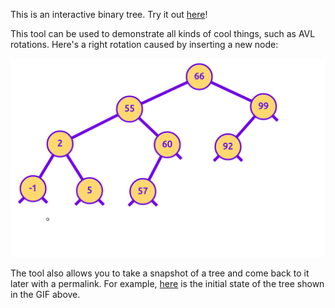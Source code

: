This is an interactive binary tree. Try it out [here](https://jasonxia17.github.io/data-structure-visuals/)!

This tool can be used to demonstrate all kinds of cool things, such as AVL rotations. Here's a right rotation caused by inserting a new node:

![](rightrotate.gif)

The tool also allows you to take a snapshot of a tree and come back to it later with a permalink. For example, [here](https://jasonxia17.github.io/data-structure-visuals/?data=%7B"0"%3A%7B"nodeData"%3A"66"%2C"xCoord"%3A597%2C"yCoord"%3A76%2C"leftChildId"%3A1%2C"rightChildId"%3A4%7D%2C"1"%3A%7B"nodeData"%3A"55"%2C"xCoord"%3A380.12903225806474%2C"yCoord"%3A197.1290322580643%2C"leftChildId"%3A2%2C"rightChildId"%3A3%7D%2C"2"%3A%7B"nodeData"%3A"2"%2C"xCoord"%3A230.12903225806517%2C"yCoord"%3A320.1290322580645%2C"leftChildId"%3A7%2C"rightChildId"%3A8%7D%2C"3"%3A%7B"nodeData"%3A"60"%2C"xCoord"%3A552.1290322580644%2C"yCoord"%3A314.1290322580645%2C"leftChildId"%3A6%2C"rightChildId"%3Anull%7D%2C"4"%3A%7B"nodeData"%3A"99"%2C"xCoord"%3A825.2296015180261%2C"yCoord"%3A169.35863377609093%2C"leftChildId"%3A5%2C"rightChildId"%3Anull%7D%2C"5"%3A%7B"nodeData"%3A"92"%2C"xCoord"%3A700.2296015180261%2C"yCoord"%3A311.3586337760911%2C"leftChildId"%3Anull%2C"rightChildId"%3Anull%7D%2C"6"%3A%7B"nodeData"%3A"57"%2C"xCoord"%3A466.12903225806485%2C"yCoord"%3A479.1290322580644%2C"leftChildId"%3Anull%2C"rightChildId"%3Anull%7D%2C"7"%3A%7B"nodeData"%3A"-1"%2C"xCoord"%3A135.0000000000002%2C"yCoord"%3A478%2C"leftChildId"%3Anull%2C"rightChildId"%3Anull%7D%2C"8"%3A%7B"nodeData"%3A"5"%2C"xCoord"%3A334.1290322580651%2C"yCoord"%3A485.1290322580644%2C"leftChildId"%3Anull%2C"rightChildId"%3Anull%7D%7D) is the initial state of the tree shown in the GIF above.